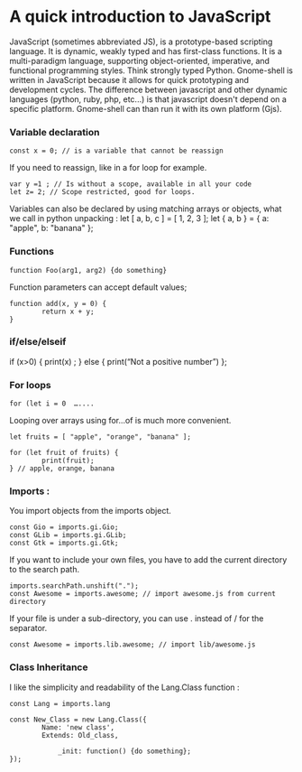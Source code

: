 # A quick introduction to JavaScript
JavaScript (sometimes abbreviated JS), is a prototype-based scripting language. It is dynamic, weakly typed and has first-class functions. It is a multi-paradigm language, supporting object-oriented, imperative, and functional programming styles. Think strongly typed Python.
Gnome-shell is written in JavaScript because it allows for quick prototyping and development cycles. The difference between javascript and other dynamic languages (python, ruby, php, etc...) is that javascript doesn't depend on a specific platform. Gnome-shell can than run it with its own platform (Gjs).

### Variable declaration 
	const x = 0; // is a variable that cannot be reassign
	
If you need to reassign, like in a for loop for example.

	var y =1 ; // Is without a scope, available in all your code
 	let z= 2; // Scope restricted, good for loops.  

Variables can also be declared by using matching arrays or objects, what we call in python unpacking :
	let [ a, b, c ] = [ 1, 2, 3 ];
	let { a, b } = { a: "apple", b: "banana" };

### Functions
	function Foo(arg1, arg2) {do something}
Function parameters can accept default values; 

	function add(x, y = 0) {
    		return x + y;
	}
	
### if/else/elseif
if (x>0) { 
	print(x) ; 
} else { 
	print(“Not a positive number”) };

### For loops
	for (let i = 0  …....

Looping over arrays using for...of is much more convenient.

	let fruits = [ "apple", "orange", "banana" ];

	for (let fruit of fruits) {
    		print(fruit);
	} // apple, orange, banana

### Imports :
You import objects from the imports object.

	const Gio = imports.gi.Gio;
	const GLib = imports.gi.GLib;
	const Gtk = imports.gi.Gtk;

If you want to include your own files, you have to add the current directory to the search path.

	imports.searchPath.unshift(".");
	const Awesome = imports.awesome; // import awesome.js from current directory

If your file is under a sub-directory, you can use . instead of / for the separator.

	const Awesome = imports.lib.awesome; // import lib/awesome.js

### Class Inheritance
I like the simplicity and readability of the Lang.Class function :

	const Lang = imports.lang

	const New_Class = new Lang.Class({
    		Name: 'new class',
    		Extends: Old_class,
 
        		_init: function() {do something};
	});
